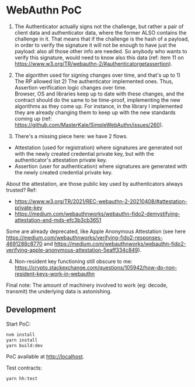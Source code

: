 # WebAuthn PoC

1. The Authenticator actually signs not the challenge, but rather a pair of client data and authenticator data, where the former ALSO contains the challenge in it.
That means that if the challenge is the hash of a payload, in order to verify the signature it will not be enough to have just the payload: also all those other info are needed.
So anybody who wants to verify this signature, would need to know also this data (ref: item 11 on https://www.w3.org/TR/webauthn-2/#authenticatorgetassertion).

2. The algorithm used for signing changes over time, and that's up to 1) The RP allowed list 2) The authenticator implemented ones. Thus, Assertion verification logic changes over time.  
Browser, OS and libraries keep up to date with these changes, and the contract should do the same to be time-proof, implementing the new algorithms as they come up. For instance, in the library I implemented they are already changing them to keep up with the new standards 
coming up (ref: <https://github.com/MasterKale/SimpleWebAuthn/issues/260>).

3. There's a missing piece here: we have 2 flows.
- Attestation (used for registration) where signatures are generated not with the newly created credential private key, but with the authenticator's attestation private key.  
- Assertion (user for authentication) where signatures are generated with the newly created credential private key.

About the attestation, are those public key used by authenticators always trusted? Ref:
- <https://www.w3.org/TR/2021/REC-webauthn-2-20210408/#attestation-private-key>
- <https://medium.com/webauthnworks/webauthn-fido2-demystifying-attestation-and-mds-efc3b3cb3651>

Some are already deprecated, like Apple Anonymous Attestation (see here <https://medium.com/webauthnworks/verifying-fido2-responses-4691288c8770> and <https://medium.com/webauthnworks/webauthn-fido2-verifying-apple-anonymous-attestation-5eaff334c849>).

4. Non-resident key functioning still obscure to me: <https://crypto.stackexchange.com/questions/105942/how-do-non-resident-keys-work-in-webauthn>

Final note: The amount of machinery involved to work (eg: decode, transmit) the underlying data is astonishing.

## Development

Start PoC:
```sh
nvm install
yarn install
yarn build:dev
```
PoC available at <http://localhost>.

Test contracts:
```sh
yarn hh:test
```

